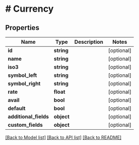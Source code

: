 # # Currency

## Properties

Name | Type | Description | Notes
------------ | ------------- | ------------- | -------------
**id** | **string** |  | [optional]
**name** | **string** |  | [optional]
**iso3** | **string** |  | [optional]
**symbol_left** | **string** |  | [optional]
**symbol_right** | **string** |  | [optional]
**rate** | **float** |  | [optional]
**avail** | **bool** |  | [optional]
**default** | **bool** |  | [optional]
**additional_fields** | **object** |  | [optional]
**custom_fields** | **object** |  | [optional]

[[Back to Model list]](../../README.md#models) [[Back to API list]](../../README.md#endpoints) [[Back to README]](../../README.md)
